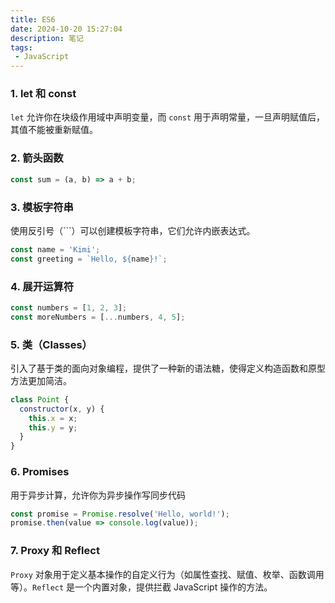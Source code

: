 ```yaml
---
title: ES6
date: 2024-10-20 15:27:04
description: 笔记
tags:
 - JavaScript
---
```




### 1. let 和 const

`let` 允许你在块级作用域中声明变量，而 `const` 用于声明常量，一旦声明赋值后，其值不能被重新赋值。

### 2. 箭头函数

```js
const sum = (a, b) => a + b;
```

### 3. 模板字符串

使用反引号（```）可以创建模板字符串，它们允许内嵌表达式。

```js
const name = 'Kimi';
const greeting = `Hello, ${name}!`;
```

### 4. 展开运算符

```javascript
const numbers = [1, 2, 3];
const moreNumbers = [...numbers, 4, 5];
```

### 5. 类（Classes）

引入了基于类的面向对象编程，提供了一种新的语法糖，使得定义构造函数和原型方法更加简洁。

```javascript
class Point {
  constructor(x, y) {
    this.x = x;
    this.y = y;
  }
}
```

### 6. Promises

用于异步计算，允许你为异步操作写同步代码

```javascript
const promise = Promise.resolve('Hello, world!');
promise.then(value => console.log(value));
```

### 7. Proxy 和 Reflect

`Proxy` 对象用于定义基本操作的自定义行为（如属性查找、赋值、枚举、函数调用等）。`Reflect` 是一个内置对象，提供拦截 JavaScript 操作的方法。

